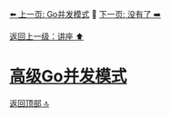 [⬅️ 上一页: Go并发模式](Go并发模式) 🚦 [下一页: 没有了 ➡️](#)

[返回上一级：讲座 ⬆️](../讲座)

# [高级Go并发模式](高级Go并发模式)

[返回顶部 🔝](#高级Go并发模式)